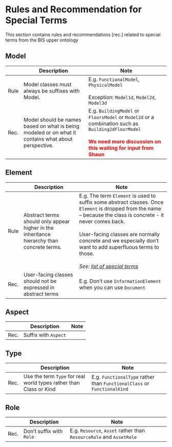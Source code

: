 # Rules and Recommendation for Special Terms

This section contains rules and recommendations [rec.] related to special terms from the BIS upper ontology

## Model

 | |Description|Note|
|---|---|---|
| Rule | Model classes must always be suffixes with Model. | E.g. `FunctionalModel`, `PhysicalModel`<br><br>Exception: `Model1d`, `Model2d`, `Model3d`|
| Rec. | Model should be names based on what is being modeled or on what it contains what about perspective. | E.g. `BuildingModel` or `FloorsModel` or `Model2d` or a combination such as `Building2dFloorModel`<br><br><span style="color:red;font-weight:bold">We need more discussion on this waiting for input from Shaun</span>|



## Element

 | |Description|Note|
|---|---|---|
| Rule | Abstract terms should only appear higher in the inheritance hierarchy than concrete terms. | E.g. The term `Element` is used to suffix some abstract classes. Once `Element` is dropped from the name – because the class is concrete - it never comes back.<br><br>User-facing classes are normally concrete and we especially don’t want to add superfluous terms to those.<br><br>*See: [list of special terms](#standard-relationship-strengths-names)*|
| Rec. | User-facing classes should not be expressed in abstract terms | E.g. Don’t use `InformationElement` when you can use `Document` |



## Aspect

| |Description|Note|
|---|---|---|
| Rec. | Suffix with `Aspect` | | |



## Type

 | |Description|Note|
|---|---|---|
| Rec. | Use the term `Type` for real world types rather than Class or Kind | E.g. `FunctionalType` rather than `FunctionalClass` or `FunctionalKind` |




## Role

 | |Description|Note|
|---|---|---|
| Rec. | Don’t suffix with `Role` | E.g. `Resource`, `Asset` rather than `ResourceRole` and `AssetRole` |
